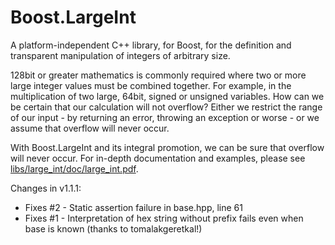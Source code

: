 Boost.LargeInt
==============

A platform-independent C++ library, for Boost, for the definition and transparent manipulation of integers of arbitrary size.

128bit or greater mathematics is commonly required where two or more large integer values must be combined together. For example, in the multiplication of two large, 64bit, signed or unsigned variables. How can we be certain that our calculation will not overflow? Either we restrict the range of our input - by returning an error, throwing an exception or worse - or we assume that overflow will never occur.

With Boost.LargeInt and its integral promotion, we can be sure that overflow will never occur.
For in-depth documentation and examples, please see [libs/large_int/doc/large_int.pdf](libs/large_int/doc/large_int.pdf).

Changes in v1.1.1:
* Fixes #2 - Static assertion failure in base.hpp, line 61
* Fixes #1 - Interpretation of hex string without prefix fails even when base is known (thanks to tomalakgeretkal!)
